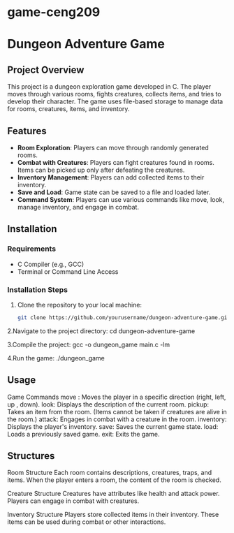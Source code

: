 # game-ceng209
# Dungeon Adventure Game

## Project Overview
This project is a dungeon exploration game developed in C. The player moves through various rooms, fights creatures, collects items, and tries to develop their character. The game uses file-based storage to manage data for rooms, creatures, items, and inventory.

## Features
- **Room Exploration**: Players can move through randomly generated rooms.
- **Combat with Creatures**: Players can fight creatures found in rooms. Items can be picked up only after defeating the creatures.
- **Inventory Management**: Players can add collected items to their inventory.
- **Save and Load**: Game state can be saved to a file and loaded later.
- **Command System**: Players can use various commands like move, look, manage inventory, and engage in combat.

## Installation

### Requirements
- C Compiler (e.g., GCC)
- Terminal or Command Line Access

### Installation Steps

1. Clone the repository to your local machine:
   ```bash
   git clone https://github.com/yourusername/dungeon-adventure-game.git

2.Navigate to the project directory:
cd dungeon-adventure-game

3.Compile the project:
gcc -o dungeon_game main.c -lm

4.Run the game:
./dungeon_game

## Usage
Game Commands
move <direction>: Moves the player in a specific direction (right, left, up , down).
look: Displays the description of the current room.
pickup: Takes an item from the room. (Items cannot be taken if creatures are alive in the room.)
attack: Engages in combat with a creature in the room.
inventory: Displays the player's inventory.
save: Saves the current game state.
load: Loads a previously saved game.
exit: Exits the game.

## Structures
Room Structure
Each room contains descriptions, creatures, traps, and items. When the player enters a room, the content of the room is checked.

Creature Structure
Creatures have attributes like health and attack power. Players can engage in combat with creatures.

Inventory Structure
Players store collected items in their inventory. These items can be used during combat or other interactions.
